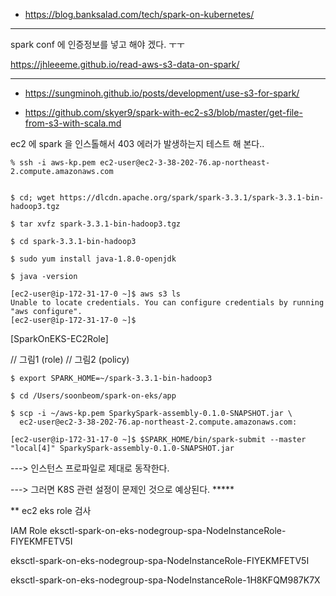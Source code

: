 * https://blog.banksalad.com/tech/spark-on-kubernetes/

***
spark conf 에 인증정보를 넣고 해야 겠다. ㅜㅜ

https://jhleeeme.github.io/read-aws-s3-data-on-spark/

****







* https://sungminoh.github.io/posts/development/use-s3-for-spark/

* https://github.com/skyer9/spark-with-ec2-s3/blob/master/get-file-from-s3-with-scala.md

ec2 에 spark 을 인스톨해서 403 에러가 발생하는지 테스트 해 본다..

```
% ssh -i aws-kp.pem ec2-user@ec2-3-38-202-76.ap-northeast-2.compute.amazonaws.com


$ cd; wget https://dlcdn.apache.org/spark/spark-3.3.1/spark-3.3.1-bin-hadoop3.tgz

$ tar xvfz spark-3.3.1-bin-hadoop3.tgz 

$ cd spark-3.3.1-bin-hadoop3

$ sudo yum install java-1.8.0-openjdk

$ java -version
```


```
[ec2-user@ip-172-31-17-0 ~]$ aws s3 ls
Unable to locate credentials. You can configure credentials by running "aws configure".
[ec2-user@ip-172-31-17-0 ~]$
```

[SparkOnEKS-EC2Role]

// 그림1 (role)
// 그림2 (policy)


```
$ export SPARK_HOME=~/spark-3.3.1-bin-hadoop3

$ cd /Users/soonbeom/spark-on-eks/app

$ scp -i ~/aws-kp.pem SparkySpark-assembly-0.1.0-SNAPSHOT.jar \
  ec2-user@ec2-3-38-202-76.ap-northeast-2.compute.amazonaws.com:
  
[ec2-user@ip-172-31-17-0 ~]$ $SPARK_HOME/bin/spark-submit --master "local[4]" SparkySpark-assembly-0.1.0-SNAPSHOT.jar  
```

---> 인스턴스 프로파일로 제대로 동작한다.


---> 그러면 K8S 관련 설정이 문제인 것으로 예상된다. *****



** ec2 eks role 검사


IAM Role
 eksctl-spark-on-eks-nodegroup-spa-NodeInstanceRole-FIYEKMFETV5I 
 
  eksctl-spark-on-eks-nodegroup-spa-NodeInstanceRole-FIYEKMFETV5I 
  
   eksctl-spark-on-eks-nodegroup-spa-NodeInstanceRole-1H8KFQM987K7X 
